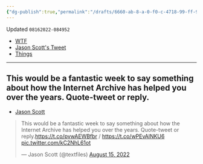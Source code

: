 ```yaml
---
{"dg-publish":true,"permalink":"/drafts/6660-ab-8-a-0-f0-c-4718-99-ff-9-f4-e90-d24048/","dgHomeLink":true,"dgPassFrontmatter":false}
---
```


Updated `08162022-084952`

- [WTF](https://davidblue.wtf/drafts/6660AB8A-0F0C-4718-99FF-9F4E90D24048.html)
- [Jason Scott's Tweet](https://twitter.com/textfiles/status/1559228085739950080)
- [Things](things:///show?id=884dhA7pqJDUHc6Uuy6qik)

---

## This would be a fantastic week to say something about how the Internet Archive has helped you over the years. Quote-tweet or reply.
- [Jason Scott](https://twitter.com/textfiles/status/1559228085739950080)

<blockquote class="twitter-tweet"><p lang="en" dir="ltr">This would be a fantastic week to say something about how the Internet Archive has helped you over the years. Quote-tweet or reply.<a href="https://t.co/pvwAEWBfbr">https://t.co/pvwAEWBfbr</a> / <a href="https://t.co/wPEvAlNKU6">https://t.co/wPEvAlNKU6</a> <a href="https://t.co/kC2NhL61ot">pic.twitter.com/kC2NhL61ot</a></p>&mdash; Jason Scott (@textfiles) <a href="https://twitter.com/textfiles/status/1559228085739950080?ref_src=twsrc%5Etfw">August 15, 2022</a></blockquote> <script async src="https://platform.twitter.com/widgets.js" charset="utf-8"></script>